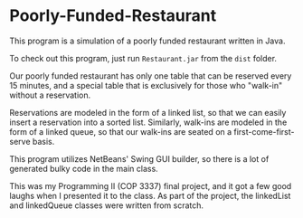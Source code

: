 # Poorly-Funded-Restaurant
This program is a simulation of a poorly funded restaurant written in Java.

To check out this program, just run `Restaurant.jar` from the `dist` folder.

Our poorly funded restaurant has only one table that can be reserved every 15 minutes, and a special table that is exclusively for those who "walk-in" without a reservation.

Reservations are modeled in the form of a linked list, so that we can easily insert a reservation into a sorted list. 
Similarly, walk-ins are modeled in the form of a linked queue, so that our walk-ins are seated on a first-come-first-serve basis.

This program utilizes NetBeans' Swing GUI builder, so there is a lot of generated bulky code in the main class.

This was my Programming II (COP 3337) final project, and it got a few good laughs when I presented it to the class.
As part of the project, the linkedList and linkedQueue classes were written from scratch.
